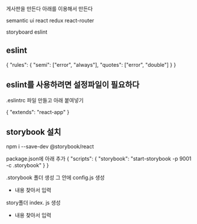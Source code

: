 게사판을 만든다
아래를 이용해서 만든다

semantic ui
react
redux
react-router

storyboard
eslint



## eslint
{
    "rules": {
        "semi": ["error", "always"],
        "quotes": ["error", "double"]
    }
}

## eslint를 사용하려면 설정파일이 필요하다

.eslintrc 파일 만들고 아래 붙여넣기

{
   "extends": "react-app"
}

## storybook 설치
npm i --save-dev @storybook/react


package.json에 아래 추가
{
  "scripts": {
    "storybook": "start-storybook -p 9001 -c .storybook"
  }
}

.storybook 폴더 생성
그 안에 config.js 생성
 - 내용 찾아서 입력


story폴더
index. js 생성

 - 내용 찾아서 입력
